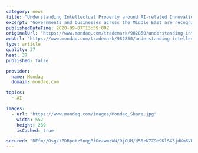 ```yaml
---
category: news
title: "Understanding Intellectual Property around AI-related Innovations"
excerpt: "Governments and businesses across the Middle East are recognising the importance of riding the new wave of disruptive innovations that corresponds with the rise of Artificial Intelligence (AI). The UAE, in particular, is committed to being at the forefront ..."
publishedDateTime: 2020-09-07T13:59:00Z
originalUrl: "https://www.mondaq.com/trademark/982850/understanding-intellectual-property-around-ai-related-innovations"
webUrl: "https://www.mondaq.com/trademark/982850/understanding-intellectual-property-around-ai-related-innovations"
type: article
quality: 37
heat: 37
published: false

provider:
  name: Mondaq
  domain: mondaq.com

topics:
  - AI

images:
  - url: "https://www.mondaq.com/images/Mondaq_Share.jpg"
    width: 552
    height: 289
    isCached: true

secured: "DFfm//Osg/tZDRpotz5nqgBfOezwmzWN/9jOUM/d58zN7Z9e9KlSX5jdKm6VDXoa/4H2grJvpoQSU2wGgI5SZNz2AdU6nOuaJ/IAD+cSwvg76jbhrBqQeovT/0OO/xSODnN+kHdAqJBiUtBvFYiFkNOxk5F7x2Y6NaYL/efC09LWJlUeVdT5Uq5x98nPiFzFEDvuQPai6iKLWHCvXEVICkCzhGT/maG/KJNk+DCFve4B7UgNLnTYNsvazGgj05OHzFGIbROVe+R1ihKmYGfRsgil700RESGhyARnSeImwRUp4sSzr77AIcyMnQ71wFpol+FV+f9BTb+pVWCK5yUTeR2dlgVDEosY3RTsfTfEhWU=;LOjSXnI8q+q7ZrCmcAwECw=="
---
```


